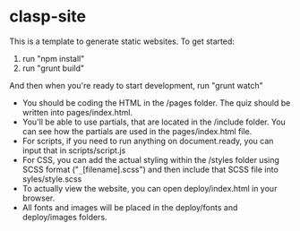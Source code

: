 # clasp-site

This is a template to generate static websites.
To get started:
1. run "npm install"
2. run "grunt build"

And then when you're ready to start development, run "grunt watch"

- You should be coding the HTML in the /pages folder. The quiz should be written into pages/index.html.
- You'll be able to use partials, that are located in the /include folder. You can see how the partials are used in the pages/index.html file.
- For scripts, if you need to run anything on document.ready, you can input that in scripts/script.js
- For CSS, you can add the actual styling within the /styles folder using SCSS format ("`_`[filename].scss") and then include that SCSS file into syles/style.scss
- To actually view the website, you can open deploy/index.html in your browser.
- All fonts and images will be placed in the deploy/fonts and deploy/images folders.
